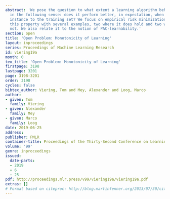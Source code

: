 ```yaml
---
abstract: 'We pose the question to what extent a learning algorithm behaves monotonically
  in the following sense: does it perform better, in expectation, when adding one
  instance to the training set? We focus on empirical risk minimization and illustrate
  this property with several examples, two where it does hold and two where it does
  not. We also relate it to the notion of PAC-learnability.'
section: open
title: 'Open Problem: Monotonicity of Learning'
layout: inproceedings
series: Proceedings of Machine Learning Research
id: viering19a
month: 0
tex_title: 'Open Problem: Monotonicity of Learning'
firstpage: 3198
lastpage: 3201
page: 3198-3201
order: 3198
cycles: false
bibtex_author: Viering, Tom and Mey, Alexander and Loog, Marco
author:
- given: Tom
  family: Viering
- given: Alexander
  family: Mey
- given: Marco
  family: Loog
date: 2019-06-25
address: 
publisher: PMLR
container-title: Proceedings of the Thirty-Second Conference on Learning Theory
volume: '99'
genre: inproceedings
issued:
  date-parts:
  - 2019
  - 6
  - 25
pdf: http://proceedings.mlr.press/v99/viering19a/viering19a.pdf
extras: []
# Format based on citeproc: http://blog.martinfenner.org/2013/07/30/citeproc-yaml-for-bibliographies/
---
```

